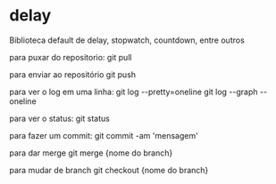 # delay
Biblioteca default de delay, stopwatch, countdown, entre outros

para puxar do repositorio:
git pull

para enviar ao repositório 
git push

para ver o log em uma linha:
git log --pretty=oneline
git log --graph --oneline

para ver o status:
git status

para fazer um commit:
git commit -am 'mensagem'

para dar merge
git merge {nome do branch}

para mudar de branch
git checkout {nome do branch}


